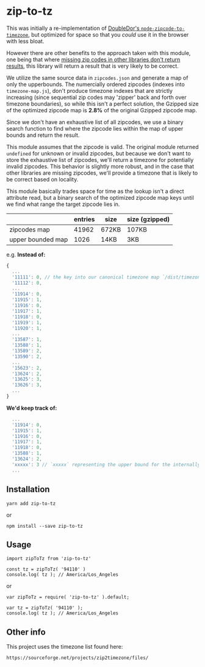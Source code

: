 # zip-to-tz

This was initially a re-implementation of [DoubleDor's `node-zipcode-to-timezone`](https://github.com/DoubleDor/node-zipcode-to-timezone), but optimized for space so that you _could_ use it in the browser with less bloat. 

However there are other benefits to the approach taken with this module, one being that where [missing zip codes in other libraries don't return results](https://github.com/DoubleDor/node-zipcode-to-timezone/issues/9), this library will return a result that is very likely to be correct.

We utilize the same source data in `zipcodes.json` and generate a map of only the upperbounds. The numercially ordered zipcodes (indexes into `timezone-map.js`), don't produce timezone indexes that are strictly increasing (since sequential zip codes may 'zipper' back and forth over timezone boundaries), so while this isn't a perfect solution, the Gzipped size of the optimized zipcode map is **2.8%** of the original Gzipped zipcode map.

Since we don't have an exhaustive list of all zipcodes, we use a binary search function to find where the zipcode lies within the map of upper bounds and return the result.

This module assumes that the zipcode is valid. The original module returned `undefined` for unknown or invalid zipcodes, but because we don't want to store the exhaustive list of zipcodes, we'll return a timezone for potentially invalid zipcodes. This behavior is slightly more robust, and in the case that other libraries are missing zipcodes, we'll provide a timezone that is likely to be correct based on locality.

This module basically trades space for time as the lookup isn't a direct attribute read, but a binary search of the optimized zipcode map keys until we find what range the target zipcode lies in.

|                   | entries | size  | size (gzipped) |
| ----------------- | ------- | ----- | -------------- |
| zipcodes map      | 41962   | 672KB | 107KB          |
| upper bounded map | 1026    | 14KB  | 3KB            |

e.g.
**Instead of:**

```javascript
{
  ...
  '11111': 0, // the key into our canonical timezone map `/dist/timezone-map.js`
  '11112': 0,
  ...
  '11914': 0,
  '11915': 1,
  '11916': 0,
  '11917': 1,
  '11918': 0,
  '11919': 1,
  '11920': 1,
  ...
  '13587': 1,
  '13588': 1,
  '13589': 2,
  '13590': 2,
  ...
  '15623': 2,
  '13624': 2,
  '13625': 3,
  '13626': 3,
  ...
}
```

**We'd keep track of:**

```javascript
  ...
  '11914': 0,
  '11915': 1,
  '11916': 0,
  '11917': 1,
  '11918': 0,
  '13588': 1,
  '13624': 2,
  'xxxxx': 3 // `xxxxx` representing the upper bound for the internally-mapped timezone key 3
  ...

```

## Installation

```
yarn add zip-to-tz
```
or
```
npm install --save zip-to-tz
```

## Usage

```
import zipToTz from 'zip-to-tz'

const tz = zipToTz( '94110' )
console.log( tz ); // America/Los_Angeles
```
or
```
var zipToTz = require( 'zip-to-tz' ).default;

var tz = zipToTz( '94110' );
console.log( tz ); // America/Los_Angeles
```

## Other info

This project uses the timezone list found here:

```
https://sourceforge.net/projects/zip2timezone/files/
```
